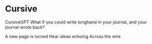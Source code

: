 # Cursive
 CursiveGPT
What if you could write longhand in your journal, and your journal wrote back?

A new page is turned
Hear ideas echoing
Across the wire
